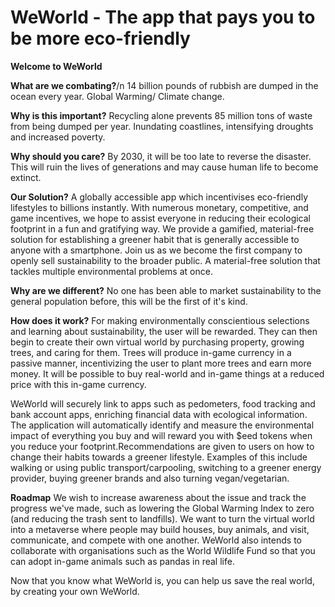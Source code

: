 # WeWorld - The app that pays you to be more eco-friendly
**Welcome to WeWorld**

**What are we combating?**/n
14 billion pounds of rubbish are dumped in the ocean every year.
Global Warming/ Climate change.

**Why is this important?**
Recycling alone prevents 85 million tons of waste from being dumped per year.
Inundating coastlines, intensifying droughts and increased poverty.

**Why should you care?**
By 2030, it will be too late to reverse the disaster.
This will ruin the lives of generations and may cause human life to become extinct.

**Our Solution?**
A globally accessible app which incentivises eco-friendly lifestyles to billions instantly.
With numerous monetary, competitive, and game incentives, we hope to assist everyone in reducing their ecological footprint in a fun and gratifying way. We provide a gamified, material-free solution for establishing a greener habit that is generally accessible to anyone with a smartphone. Join us as we become the first company to openly sell sustainability to the broader public.
A material-free solution that tackles multiple environmental problems at once.

**Why are we different?**
No one has been able to market sustainability to the general population before, this will be the first of it's kind.

**How does it work?**
For making environmentally conscientious selections and learning about sustainability, the user will be rewarded. They can then begin to create their own virtual world by purchasing property, growing trees, and caring for them. Trees will produce in-game currency in a passive manner, incentivizing the user to plant more trees and earn more money. It will be possible to buy real-world and in-game things at a reduced price with this in-game currency.

WeWorld will securely link to apps such as pedometers, food tracking and bank account apps, enriching financial data with ecological information.
The application will automatically identify and measure the environmental impact of everything you buy and will reward you with $eed tokens when you reduce your footprint.Recommendations are given to users on how to change their habits towards a greener lifestyle.
Examples of this include walking or using public transport/carpooling, switching to a greener energy provider, buying greener brands and also turning vegan/vegetarian.

**Roadmap**
We wish to increase awareness about the issue and track the progress we've made, such as lowering the Global Warming Index to zero (and reducing the trash sent to landfills). We want to turn the virtual world into a metaverse where people may build houses, buy animals, and visit, communicate, and compete with one another. WeWorld also intends to collaborate with organisations such as the World Wildlife Fund so that you can adopt in-game animals such as pandas in real life.


Now that you know what WeWorld is, you can help us save the real world, by creating your own WeWorld.





